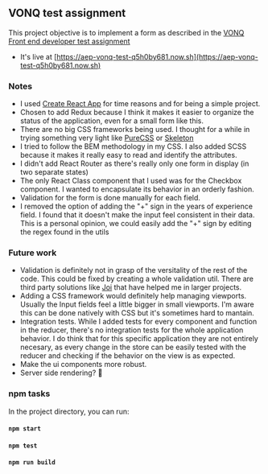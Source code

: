## VONQ test assignment

This project objective is to implement a form as described in the [VONQ Front end developer test assignment](https://github.com/vonq/front-end-developer-test-assignment)

- It's live at [https://aep-vonq-test-q5h0by681.now.sh](https://aep-vonq-test-q5h0by681.now.sh)

### Notes
- I used [Create React App](https://github.com/facebook/create-react-app) for time reasons and for being a simple project.
- Chosen to add Redux because I think it makes it easier to organize the status of the application, even for a small form like this.
- There are no big CSS frameworks being used. I thought for a while in trying something very light like [PureCSS](https://purecss.io/) or [Skeleton](http://getskeleton.com/)
- I tried to follow the BEM methodology in my CSS. I also added SCSS because it makes it really easy to read and identify the attributes.
- I didn't add React Router as there's really only one form in display (in two separate states)
- The only React Class component that I used was for the Checkbox component. I wanted to encapsulate its behavior in an orderly fashion.
- Validation for the form is done manually for each field.
- I removed the option of adding the "+" sign in the years of experience field. I found that it doesn't make the input feel consistent in their data. This is a personal opinion, we could easily add the "+" sign by editing the regex found in the utils

### Future work
- Validation is definitely not in grasp of the versitality of the rest of the code. This could be fixed by creating a whole validation util. There are third party solutions like [Joi](https://github.com/jeffbski/joi-browser) that have helped me in larger projects.
- Adding a CSS framework would definitely help managing viewports. Usually the Input fields feel a little bigger in small viewports. I'm aware this can be done natively with CSS but it's sometimes hard to mantain.
- Integration tests. While I added tests for every component and function in the reducer, there's no integration tests for the whole application behavior. I do think that for this specific application they are not entirely necesary, as every change in the store can be easily tested with the reducer and checking if the behavior on the view is as expected.
- Make the ui components more robust.
- Server side rendering? 🤔

### npm tasks 

In the project directory, you can run:
#### `npm start`
#### `npm test`
#### `npm run build`

